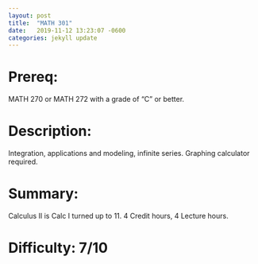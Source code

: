 ```yaml
---
layout: post
title:  "MATH 301"
date:   2019-11-12 13:23:07 -0600
categories: jekyll update
---
```

# Prereq:  
MATH 270 or MATH 272 with a grade of “C” or better.  
  
# Description:  
Integration, applications and modeling, infinite series. Graphing calculator required.  
  
# Summary:  
Calculus II is Calc I turned up to 11. 4 Credit hours, 4 Lecture hours.  
  
# Difficulty:  7/10  